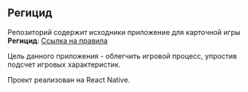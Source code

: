 ## Регицид

Репозиторий содержит исходники приложение для карточной игры **Регицид**: [Ссылка на правила](https://nastol.io/storage/games/files/regicide_3/690034/regicide-%D0%BF%D1%80%D0%B0%D0%B2%D0%B8%D0%BB%D0%B0.pdf)

Цель данного приложения - облегчить игровой процесс, упростив подсчет игровых характеристик. 

Проект реализован на React Native.
